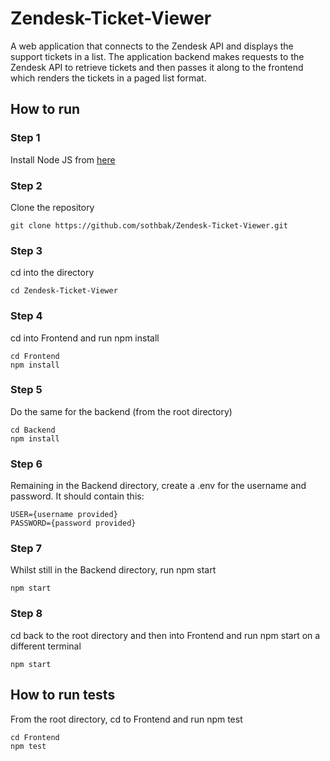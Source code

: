 # Zendesk-Ticket-Viewer

A web application that connects to the Zendesk API and displays the support tickets in a list. The application backend makes requests to the Zendesk API to retrieve tickets and then passes it along to the frontend which renders the tickets in a paged list format.

## How to run

### Step 1
Install Node JS from [here](https://nodejs.org/en/download/)

### Step 2
Clone the repository
```
git clone https://github.com/sothbak/Zendesk-Ticket-Viewer.git
```

### Step 3
cd into the directory
```
cd Zendesk-Ticket-Viewer
```

### Step 4
cd into Frontend and run npm install
```
cd Frontend
npm install
```

### Step 5
Do the same for the backend
(from the root directory)
```
cd Backend
npm install
```

### Step 6
Remaining in the Backend directory, create a .env for the username and password. It should contain this:
```
USER={username provided}
PASSWORD={password provided}
```

### Step 7
Whilst still in the Backend directory, run npm start
```
npm start
```

### Step 8
cd back to the root directory and then into Frontend and run npm start on a different terminal
```
npm start
```

## How to run tests
From the root directory, cd to Frontend and run npm test
```
cd Frontend
npm test
```

